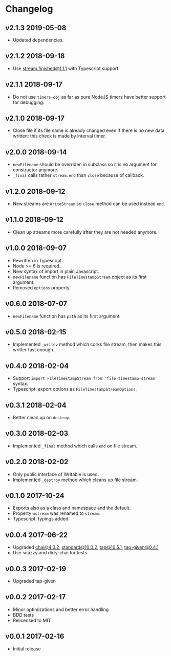 # Changelog

## v2.1.3 2019-05-08

- Updated dependencies.

## v2.1.2 2018-09-18

- Use stream.finished@1.1.1 with Typescript support.

## v2.1.1 2018-09-17

- Do not use `timers-obj` as far as pure NodeJS timers have better support for
  debugging.

## v2.1.0 2018-09-17

- Close file if its file name is already changed even if there is no new data
  written: this check is made by interval timer.

## v2.0.0 2018-09-14

- `newFilename` should be overriden in subclass so it is no argument for
  constructor anymore.
- `_final` calls rather `stream.end` than `close` because of callback.

## v1.2.0 2018-09-12

- New streams are `WriteStream` so `close` method can be used instead `end`.

## v1.1.0 2018-09-12

- Clean up streams more carefully after they are not needed anymore.

## v1.0.0 2018-09-07

- Rewritten in Typescript.
- Node >= 6 is required.
- New syntax of import in plain Javascript.
- `newFilename` function has `FileTimestampStream` object as its first argument.
- Removed `options` property.

## v0.6.0 2018-07-07

- `newFilename` function has `path` as its first argument.

## v0.5.0 2018-02-15

- Implemented `_writev` method which corks file stream, then makes this writter
  fast enough.

## v0.4.0 2018-02-04

- Support `import FileTimestampStream from 'file-timestamp-stream'` syntax.
- Typescript: export options as `FileTimestampStreamOptions`.

## v0.3.1 2018-02-04

- Better clean up on `destroy`.

## v0.3.0 2018-02-03

- Implemented `_final` method which calls `end` on file stream.

## v0.2.0 2018-02-02

- Only public interface of Writable is used.
- Implemented `_destroy` method which cleans up file stream.

## v0.1.0 2017-10-24

- Exports also as a class and namespace and the default.
- Property `wstream` was renamed to `stream`.
- Typescript: typings added.

## v0.0.4 2017-06-22

- Upgraded chai@4.0.2, standard@10.0.2, tap@10.5.1, tap-given@0.4.1
- Use snazzy and dirty-chai for tests

## v0.0.3 2017-02-19

- Upgraded tap-given

## v0.0.2 2017-02-17

- Minor optimizations and better error handling
- BDD tests
- Relicensed to MIT

## v0.0.1 2017-02-16

- Initial release
